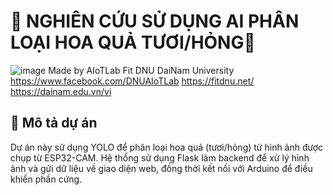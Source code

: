 # 📌 NGHIÊN CỨU SỬ DỤNG AI PHÂN LOẠI HOA QUẢ TƯƠI/HỎNG🍊

![image](https://github.com/user-attachments/assets/fe70c04f-f19a-425c-aac5-f7acbdafd216)
Made by AIoTLab Fit DNU DaiNam University
https://www.facebook.com/DNUAIoTLab
https://fitdnu.net/
https://dainam.edu.vn/vi

## 🚀 Mô tả dự án
Dự án này sử dụng YOLO để phân loại hoa quả (tươi/hỏng) từ hình ảnh được chụp từ ESP32-CAM. Hệ thống sử dụng Flask làm backend để xử lý hình ảnh và gửi dữ liệu về giao diện web, đồng thời kết nối với Arduino để điều khiển phần cứng.

